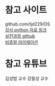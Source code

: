 # 참고 사이트
github.com/tjd229/DS     
[강사 python 자료 링크](https://datadoctorblog.com/archives/2023/05/)      
[실전과정 github](https://github.com/encaion/SE_ProDS)      
[비쥬얼 라이제이션](http://www.r2d3.us/)     


# 참고 유튜브
김성범 교수
강필성 교수


